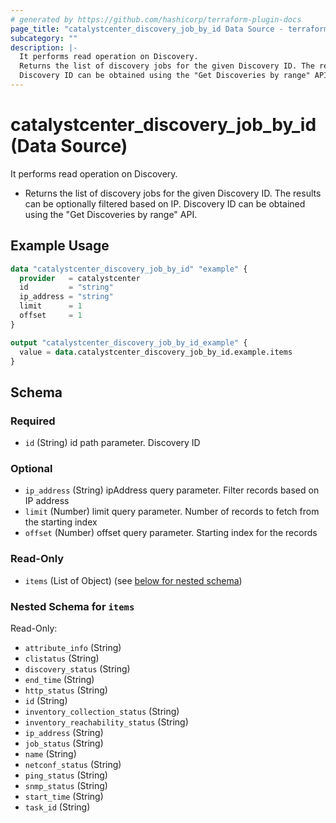 ```yaml
---
# generated by https://github.com/hashicorp/terraform-plugin-docs
page_title: "catalystcenter_discovery_job_by_id Data Source - terraform-provider-catalystcenter"
subcategory: ""
description: |-
  It performs read operation on Discovery.
  Returns the list of discovery jobs for the given Discovery ID. The results can be optionally filtered based on IP.
  Discovery ID can be obtained using the "Get Discoveries by range" API.
---
```


# catalystcenter_discovery_job_by_id (Data Source)

It performs read operation on Discovery.

- Returns the list of discovery jobs for the given Discovery ID. The results can be optionally filtered based on IP.
Discovery ID can be obtained using the "Get Discoveries by range" API.

## Example Usage

```terraform
data "catalystcenter_discovery_job_by_id" "example" {
  provider   = catalystcenter
  id         = "string"
  ip_address = "string"
  limit      = 1
  offset     = 1
}

output "catalystcenter_discovery_job_by_id_example" {
  value = data.catalystcenter_discovery_job_by_id.example.items
}
```

<!-- schema generated by tfplugindocs -->
## Schema

### Required

- `id` (String) id path parameter. Discovery ID

### Optional

- `ip_address` (String) ipAddress query parameter. Filter records based on IP address
- `limit` (Number) limit query parameter. Number of records to fetch from the starting index
- `offset` (Number) offset query parameter. Starting index for the records

### Read-Only

- `items` (List of Object) (see [below for nested schema](#nestedatt--items))

<a id="nestedatt--items"></a>
### Nested Schema for `items`

Read-Only:

- `attribute_info` (String)
- `clistatus` (String)
- `discovery_status` (String)
- `end_time` (String)
- `http_status` (String)
- `id` (String)
- `inventory_collection_status` (String)
- `inventory_reachability_status` (String)
- `ip_address` (String)
- `job_status` (String)
- `name` (String)
- `netconf_status` (String)
- `ping_status` (String)
- `snmp_status` (String)
- `start_time` (String)
- `task_id` (String)
